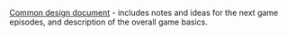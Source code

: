 [Common design document](https://docs.google.com/document/d/1mP6REhmcjmnTMd7RIeM7J7_xRfhEK03xHokBGXRsMJA/edit?usp=sharing) - includes notes and ideas for the next game episodes, and description of the overall game basics.
